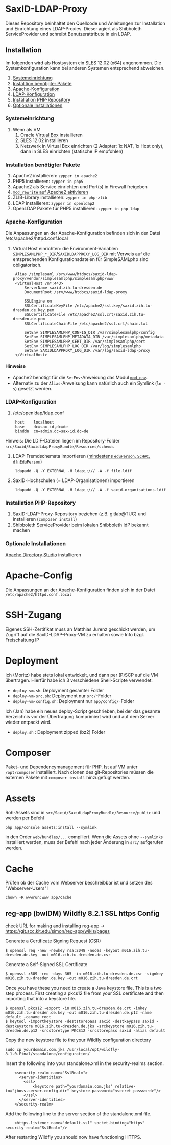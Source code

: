 # SaxID-LDAP-Proxy #

Dieses Repository beinhaltet den Quellcode und Anleitungen zur Installation und Einrichtung eines LDAP-Proxies. Dieser agiert als Shibboleth ServiceProvider und schreibt Benutzerattribute in ein LDAP.

## Installation ##

Im folgenden wird als Hostsystem ein SLES 12.02 (x64) angenommen. Die Systemkonfiguration kann bei anderen Systemen entsprechend abweichen.

1. [Systemeinrichtung](#system)
1. [Installtion benötigter Pakete](#pakete)
1. [Apache-Konfiguration](#apache)
1. [LDAP-Konfiguration](#ldap)
1. [Installation PHP-Repository](#php)
1. [Optionale Installationen](#optional)

### <a name="system"></a>Systemeinrichtung ###

1. Wenn als VM
   1. Oracle [Virtual Box](https://www.virtualbox.org/) installieren
   1. SLES 12.02 installieren
   1. Netzwerk in Virtual Box einrichten (2 Adapter: 1x NAT, 1x Host only), dann in SLES einrichten (statische IP empfohlen)

### <a name="pakete"></a>Installation benötigter Pakete ###

1. Apache2 installieren: `zypper in apache2`
1. PHP5 installieren: `zypper in php5`
1. Apache2 als Service einrichten und Port(s) in Firewall freigeben
1. [`mod_rewrite` auf Apache2 aktivieren](http://askubuntu.com/questions/48362/how-to-enable-mod-rewrite-in-apache)
1. ZLIB-Library installieren: `zypper in php-zlib`
1. LDAP installieren: `zypper in openldap2`
1. OpenLDAP Pakete für PHP5 installieren: `zypper in php-ldap`

### <a name="apache"></a>Apache-Konfiguration ###

Die Anpassungen an der Apache-Konfiguration befinden sich in der Datei
        /etc/apache2/httpd.conf.local

1. Virtual Host einrichten: die Environment-Variablen `SIMPLESAMLPHP_*_DIR`/`SAXIDLDAPPROXY_LOG_DIR` mit Verweis auf die entsprechenden Konfigurationsdateien für SimpleSAMLphp sind obligatorisch.

        Alias /simplesaml /srv/www/htdocs/saxid-ldap-proxy/vendor/simplesamlphp/simplesamlphp/www
        <VirtualHost /n*:443>
            ServerName saxid.zih.tu-dresden.de
            DocumentRoot /srv/www/htdocs/saxid-ldap-proxy

            SSLEngine on
            SSLCertificateKeyFile /etc/apache2/ssl.key/saxid.zih.tu-dresden.de.key.pem
            SSLCertificateFile /etc/apache2/ssl.crt/saxid.zih.tu-dresden.de.pem
            SSLCertificateChainFile /etc/apache2/ssl.crt/chain.txt

            SetEnv SIMPLESAMLPHP_CONFIG_DIR /var/simplesamlphp/config
            SetEnv SIMPLESAMLPHP_METADATA_DIR /var/simplesamlphp/metadata
            SetEnv SIMPLESAMLPHP_CERT_DIR /var/simplesamlphp/cert
            SetEnv SIMPLESAMLPHP_LOG_DIR /var/log/simplesamlphp
            SetEnv SAXIDLDAPPROXY_LOG_DIR /var/log/saxid-ldap-proxy
        </VirtualHost>

#### Hinweise ####

* Apache2 benötigt für die `SetEnv`-Anweisung das Modul [`mod_env`](http://httpd.apache.org/docs/2.2/mod/mod_env.html).
* Alternativ zu der `Alias`-Anweisung kann natürlich auch ein Symlink (`ln -s`) gesetzt werden.

### <a name="ldap"></a>LDAP-Konfiguration ###

1. /etc/openldap/ldap.conf

        host    localhost
        base    dc=sax-id,dc=de
        binddn  cn=admin,dc=sax-id,dc=de

Hinweis: Die LDIF-Dateien liegen im Repository-Folder `src/Saxid/SaxidLdapProxyBundle/Resources/schema`.

1. LDAP-Fremdschemata importieren ([mindestens `eduPerson`, `SCHAC`, `dfnEduPerson`](https://www.aai.dfn.de/der-dienst/attribute/))

        ldapadd -Q -Y EXTERNAL -H ldapi:/// -W -f file.ldif

1. SaxID-Hochschulen (= LDAP-Organisationen) importieren

        ldapadd -Q -Y EXTERNAL -H ldapi:/// -W -f saxid-organisations.ldif

### <a name="php"></a>Installation PHP-Repository ###

1. SaxID-LDAP-Proxy-Repository beziehen (z.B. gitlab@TUC) und installieren (`composer install`)
1. Shibboleth ServiceProvider beim lokalen Shibboleth IdP bekannt machen

### <a name="optional"></a>Optionale Installationen ###

[Apache Directory Studio](https://directory.apache.org/studio/) installieren

# Apache-Config

Die Anpassungen an der Apache-Konfiguration finden sich in der Datei `/etc/apache2/httpd.conf.local`

# SSH-Zugang

Eigenes SSH-Zertifikat muss an Matthias Jurenz geschickt werden, um Zugriff auf die SaxID-LDAP-Proxy-VM zu erhalten sowie Info bzgl. Freischaltung IP

# Deployment

Ich (Moritz) habe stets lokal entwickelt, und dann per (P)SCP auf die VM übertragen. Hierfür habe ich 3 verschiedene Shell-Scripte verwendet:

* `deploy-vm.sh`: Deployment gesamter Folder
* `deploy-vm-src.sh`: Deployment nur `src/`-Folder
* `deploy-vm-config.sh`: Deployment nur `app/config/`-Folder

Ich (Jan) habe ein neues deploy-Script geschrieben, bei der das gesamte Verzeichnis vor der Übertragung komprimiert wird und auf dem Server wieder entpackt wird.

* `deploy.sh` : Deployment zipped (bz2) Folder

# Composer

Paket- und Dependencymanagement für PHP. Ist auf VM unter `/opt/composer` installiert. Nach clonen des git-Repositories müssen die externen Pakete mit `composer install` hinzugefügt werden.

# Assets

Roh-Assets sind in `src/Saxid/SaxidLdapProxyBundle/Resource/public` und werden per Befehl

    php app/console assets:install --symlink

in den Order `web/bundles/...` compiliert. Wenn die Assets ohne `--symlinks` installiert werden, muss der Befehl nach jeder Änderung in `src/` aufgerufen werden.

# Cache

Prüfen ob der Cache vom Webserver beschreibbar ist und setzen des "Webserver-Users"!

    chown -R wwwrun:www app/cache


## reg-app (bwIDM) Wildfly 8.2.1 SSL https Config ##

check URL for making and installing reg-app -> https://git.scc.kit.edu/simon/reg-app/wikis/pages

Generate a Certificate Signing Request (CSR)

    $ openssl req -new -newkey rsa:2048 -nodes -keyout m016.zih.tu-dresden.de.key -out m016.zih.tu-dresden.de.csr

Generate a Self-Signed SSL Certificate

    $ openssl x509 -req -days 365 -in m016.zih.tu-dresden.de.csr -signkey m016.zih.tu-dresden.de.key -out m016.zih.tu-dresden.de.crt

Once you have these you need to create a Java keystore file. This is a two step process. First creating a pkcs12 file from your SSL certificate and then importing that into a keystore file.

    $ openssl pkcs12 -export -in m016.zih.tu-dresden.de.crt -inkey m016.zih.tu-dresden.de.key -out m016.zih.tu-dresden.de.p12 -name default -caname root
    $ keytool -importkeystore -deststorepass saxid -destkeypass saxid -destkeystore m016.zih.tu-dresden.de.jks -srckeystore m016.zih.tu-dresden.de.p12 -srcstoretype PKCS12 -srcstorepass saxid -alias default

Copy the new keystore file to the your Wildfly configuration directory

    sudo cp yourdomain.com.jks /usr/local/opt/wildfly-8.1.0.Final/standalone/configuration/

Insert the following into your standalone.xml in the security-realms section.

        <security-realm name="SslRealm">
          <server-identities>
            <ssl>
                <keystore path="yourdomain.com.jks" relative-to="jboss.server.config.dir" keystore-password="<secret password>"/>
            </ssl>
          </server-identities>
        </security-realm>

Add the following line to the server section of the standalone.xml file.

        <https-listener name="default-ssl" socket-binding="https" security-realm="SslRealm"/>

After restarting Wildfly you should now have functioning HTTPS.
